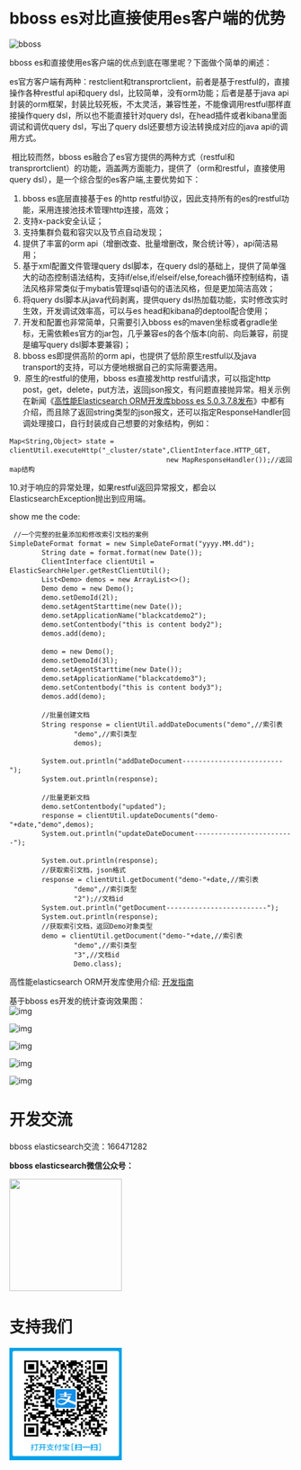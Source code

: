 # bboss es对比直接使用es客户端的优势

![bboss](https://static.oschina.net/uploads/user/47/94045_50.jpg?t=1386945037000)

 

   bboss es和直接使用es客户端的优点到底在哪里呢？下面做个简单的阐述：

​    es官方客户端有两种：restclient和transprortclient，前者是基于restful的，直接操作各种restful api和query dsl，比较简单，没有orm功能；后者是基于java api封装的orm框架，封装比较死板，不太灵活，兼容性差，不能像调用restful那样直接操作query dsl，所以也不能直接针对query dsl，在head插件或者kibana里面调试和调优query dsl，写出了query dsl还要想方设法转换成对应的java api的调用方式。

​    相比较而然，bboss es融合了es官方提供的两种方式（restful和transprortclient）的功能，涵盖两方面能力，提供了（orm和restful，直接使用query dsl），是一个综合型的es客户端,主要优势如下：

1. bboss es底层直接基于es 的http restful协议，因此支持所有的es的restful功能，采用连接池技术管理http连接，高效；
2. 支持x-pack安全认证；
3. 支持集群负载和容灾以及节点自动发现；
4. 提供了丰富的orm api（增删改查、批量增删改，聚合统计等），api简洁易用；
5. 基于xml配置文件管理query dsl脚本，在query dsl的基础上，提供了简单强大的动态控制语法结构，支持if/else,if/elseif/else,foreach循环控制结构，语法风格非常类似于mybatis管理sql语句的语法风格，但是更加简洁高效；
6. 将query dsl脚本从java代码剥离，提供query dsl热加载功能，实时修改实时生效，开发调试效率高，可以与es head和kibana的deptool配合使用；
7. 开发和配置也非常简单，只需要引入bboss es的maven坐标或者gradle坐标，无需依赖es官方的jar包，几乎兼容es的各个版本(向前、向后兼容，前提是编写query dsl脚本要兼容)；
8. bboss es即提供高阶的orm api，也提供了低阶原生restful以及java transport的支持，可以方便地根据自己的实际需要选用。
9. ​    原生的restful的使用，bboss es直接发http restful请求，可以指定http post，get，delete，put方法，返回json报文，有问题直接抛异常。相关示例在新闻《[高性能Elasticsearch ORM开发库bboss es 5.0.3.7.8发布](https://www.oschina.net/news/90641/bboss-es-5-0-3-7-8-released)》中都有介绍，而且除了返回string类型的json报文，还可以指定ResponseHandler回调处理接口，自行封装成自己想要的对象结构，例如：     

```
Map<String,Object> state = clientUtil.executeHttp("_cluster/state",ClientInterface.HTTP_GET,
                                       new MapResponseHandler());//返回map结构
```

​    10.对于响应的异常处理，如果restful返回异常报文，都会以ElasticsearchException抛出到应用端。

show me the code:

```
 //一个完整的批量添加和修改索引文档的案例  
SimpleDateFormat format = new SimpleDateFormat("yyyy.MM.dd");
		String date = format.format(new Date());
		ClientInterface clientUtil = ElasticSearchHelper.getRestClientUtil();
		List<Demo> demos = new ArrayList<>();
		Demo demo = new Demo();
		demo.setDemoId(2l);
		demo.setAgentStarttime(new Date());
		demo.setApplicationName("blackcatdemo2");
		demo.setContentbody("this is content body2");
		demos.add(demo);

		demo = new Demo();
		demo.setDemoId(3l);
		demo.setAgentStarttime(new Date());
		demo.setApplicationName("blackcatdemo3");
		demo.setContentbody("this is content body3");
		demos.add(demo);

		//批量创建文档
		String response = clientUtil.addDateDocuments("demo",//索引表
				"demo",//索引类型
				demos);

		System.out.println("addDateDocument-------------------------");
		System.out.println(response);

		//批量更新文档
		demo.setContentbody("updated");
		response = clientUtil.updateDocuments("demo-"+date,"demo",demos);
		System.out.println("updateDateDocument-------------------------");

		System.out.println(response);
        //获取索引文档，json格式
		response = clientUtil.getDocument("demo-"+date,//索引表
				"demo",//索引类型
				"2");//文档id
		System.out.println("getDocument-------------------------");
		System.out.println(response);
        //获取索引文档，返回Demo对象类型
		demo = clientUtil.getDocument("demo-"+date,//索引表
				"demo",//索引类型
				"3",//文档id
				Demo.class);
```

高性能elasticsearch ORM开发库使用介绍:
[开发指南](development.md)

基于bboss es开发的统计查询效果图：   
![img](https://static.oschina.net/uploads/img/201712/19104625_GiDw.jpg)

![img](https://static.oschina.net/uploads/img/201712/19104625_WiAf.png)

![img](https://static.oschina.net/uploads/img/201712/19104625_0s2d.jpg)

![img](https://static.oschina.net/uploads/img/201712/19104625_2DkP.png)

![img](https://static.oschina.net/uploads/img/201712/19104625_PsKL.png)

# 开发交流



bboss elasticsearch交流：166471282

**bboss elasticsearch微信公众号：**

<img src="https://static.oschina.net/uploads/space/2017/0617/094201_QhWs_94045.jpg"  height="200" width="200">



# 支持我们

<div align="left"></div>

<img src="images/alipay.png"  height="200" width="200">

